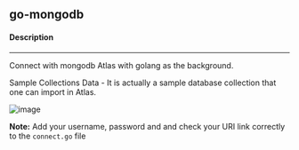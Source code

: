 ## go-mongodb

#### Description
<hr>

Connect with mongodb Atlas with golang as the background.

Sample Collections Data - It is actually a sample database collection that one can import in Atlas.

![image](https://user-images.githubusercontent.com/38697977/111079883-08536f00-8522-11eb-8b52-b001e76f7af5.png)

**Note:** Add your username, password and and check your URI link correctly to the `connect.go` file
